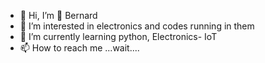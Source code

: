 - 👋 Hi, I’m
    🦾 Bernard
- 👀 I’m interested in electronics and codes running in them
- 🌱 I’m currently learning python, Electronics- IoT
- 📫 How to reach me ...wait....

<!---
ikeben/ikeben is a ✨ special ✨ repository because its `README.md` (this file) appears on your GitHub profile.
You can click the Preview link to take a look at your changes.
--->
